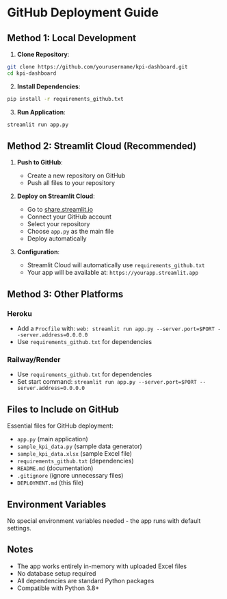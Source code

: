 # GitHub Deployment Guide

## Method 1: Local Development

1. **Clone Repository**:
```bash
git clone https://github.com/yourusername/kpi-dashboard.git
cd kpi-dashboard
```

2. **Install Dependencies**:
```bash
pip install -r requirements_github.txt
```

3. **Run Application**:
```bash
streamlit run app.py
```

## Method 2: Streamlit Cloud (Recommended)

1. **Push to GitHub**:
   - Create a new repository on GitHub
   - Push all files to your repository

2. **Deploy on Streamlit Cloud**:
   - Go to [share.streamlit.io](https://share.streamlit.io)
   - Connect your GitHub account
   - Select your repository
   - Choose `app.py` as the main file
   - Deploy automatically

3. **Configuration**:
   - Streamlit Cloud will automatically use `requirements_github.txt`
   - Your app will be available at: `https://yourapp.streamlit.app`

## Method 3: Other Platforms

### Heroku
- Add a `Procfile` with: `web: streamlit run app.py --server.port=$PORT --server.address=0.0.0.0`
- Use `requirements_github.txt` for dependencies

### Railway/Render
- Use `requirements_github.txt` for dependencies
- Set start command: `streamlit run app.py --server.port=$PORT --server.address=0.0.0.0`

## Files to Include on GitHub

Essential files for GitHub deployment:
- `app.py` (main application)
- `sample_kpi_data.py` (sample data generator)
- `sample_kpi_data.xlsx` (sample Excel file)
- `requirements_github.txt` (dependencies)
- `README.md` (documentation)
- `.gitignore` (ignore unnecessary files)
- `DEPLOYMENT.md` (this file)

## Environment Variables

No special environment variables needed - the app runs with default settings.

## Notes

- The app works entirely in-memory with uploaded Excel files
- No database setup required
- All dependencies are standard Python packages
- Compatible with Python 3.8+